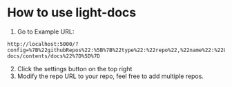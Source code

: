 # How to use light-docs

1. Go to Example URL:

```
http://localhost:5000/?config=%7B%22githubRepos%22:%5B%7B%22type%22:%22repo%22,%22name%22:%22LightDocs%22,%22download_url%22:%22https://api.github.com/repos/binamkayastha/light-docs/contents/docs%22%7D%5D%7D
```

2. Click the settings button on the top right
3. Modify the repo URL to your repo, feel free to add multiple repos.
